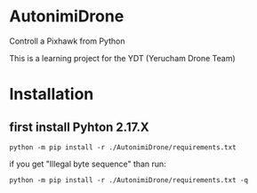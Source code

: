 # AutonimiDrone
Controll a Pixhawk from Python

This is a learning project for the YDT (Yerucham Drone Team)

# Installation

## first install Pyhton 2.17.X
`python -m pip install -r ./AutonimiDrone/requirements.txt`

if you get "Illegal byte sequence" than run:

`python -m pip install -r ./AutonimiDrone/requirements.txt -q`
